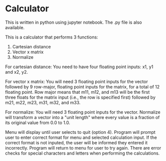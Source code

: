 # Calculator

This is written in python using jupyter notebook. The .py file is also available.

This is a calculator that performs 3 functions: 
1. Cartesian distance
2. Vector x matrix
3. Normalize


For cartesian distance: You need to have four floating point inputs: x1, y1 and x2, y2.

For vector x matrix: You will need 3 floating point inputs for the vector followed by 9 row-major, floating point inputs for the matrix, for a total of 12 floating point. Row major means that m11, m12, and m13 will be the first three floats for the matrix input (i.e., the row is specified first) followed by m21, m22, m23, m31, m32, and m33.

For normalize: You will need 3 floating point inputs for the vector. Normalize will transform a vector into a "unit length" where every value is a fraction of its original value from 0.0 to 1.0.

Menu will display until user selects to quit (option 4). Program will prompt user to enter correct format for menu and selected calculation input. If the correct format is not inputed, the user will be informed they entered it incorrectly. Program will return to menu for user to try again. There are error checks for special characters and letters when performing the calculations. 
